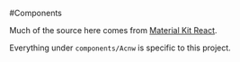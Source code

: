 #Components

Much of the source here comes from [Material Kit React](https://demos.creative-tim.com/material-kit-react).

Everything under `components/Acnw` is specific to this project.
